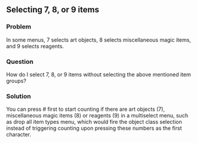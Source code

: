 ## Selecting 7, 8, or 9 items


### Problem


In some menus, 7 selects art objects, 8 selects miscellaneous magic items, and 9 selects reagents.


### Question


How do I select 7, 8, or 9 items without selecting the above mentioned item groups?


### Solution


You can press # first to start counting if there are art objects (7), miscellaneous magic items (8) or reagents (9) in a multiselect menu, such as drop all item types menu, which would fire the object class selection instead of triggering counting upon pressing these numbers as the first character.